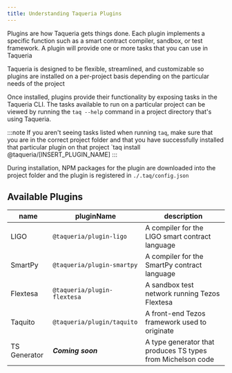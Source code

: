 ```yaml
---
title: Understanding Taqueria Plugins
---
```



Plugins are how Taqueria gets things done. Each plugin implements a specific function such as a smart contract compiler, sandbox, or test framework. A plugin will provide one or more tasks that you can use in Taqueria

Taqueria is designed to be flexible, streamlined, and customizable so plugins are installed on a per-project basis depending on the particular needs of the project

Once installed, plugins provide their functionality by exposing tasks in the Taqueria CLI. The tasks available to run on a particular project can be viewed by running the `taq --help` command in a project directory that's using Taqueria. 

:::note
If you aren't seeing tasks listed when running `taq`, make sure that you are in the correct project folder and that you have successfully installed that particular plugin on that project `taq install @taqueria/[INSERT_PLUGIN_NAME]
:::

During installation, NPM packages for the plugin are downloaded into the project folder and the plugin is registered in `./.taq/config.json`

<!-- 
## What is a Plugin
 -->

## Available Plugins

| name         |  pluginName                  |  description                                                |
|--------------|------------------------------|-------------------------------------------------------------|
| LIGO         | `@taqueria/plugin-ligo`      | A compiler for the LIGO smart contract language             |
| SmartPy      | `@taqueria/plugin-smartpy`   | A compiler for the SmartPy contract language                |
| Flextesa     | `@taqueria/plugin-flextesa`  | A sandbox test network running Tezos Flextesa               | 
| Taquito      | `@taqueria/plugin/taquito`   | A front-end Tezos framework used to originate               |
| TS Generator | ***Coming soon***            | A type generator that produces TS types from Michelson code |
